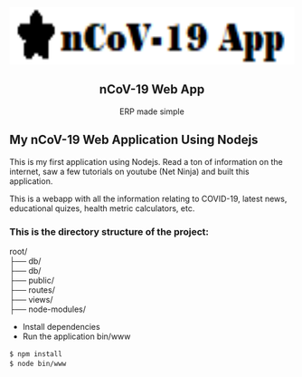 <div align="center">
    <img src="https://github.com/chris-kck/nCoV-19-App/blob/master/public/assets/img/logo-dark.png" height="100">
    <h2>nCoV-19 Web App</h2>
    <p align="center">
        <p>ERP made simple</p>
    </p>
</div>

## My nCoV-19 Web Application Using Nodejs

This is my first application using Nodejs. Read a ton of information on the internet, saw a few tutorials on youtube (Net Ninja) and built this application.

This is a webapp with all the information relating to COVID-19, latest news, educational quizes, health metric calculators, etc.

### This is the directory structure of the project:

root/ <br>
├── db/ <br>
├── db/ <br>
├── public/ <br>
├── routes/ <br>
├── views/ <br>
├── node-modules/ <br>

+ Install dependencies
+ Run the application bin/www

```sh
$ npm install
$ node bin/www
```

